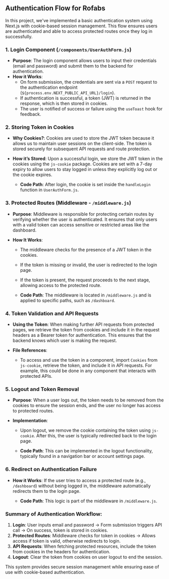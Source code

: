 ## Authentication Flow for Rofabs

In this project, we've implemented a basic authentication system using Next.js with cookie-based session management. This flow ensures users are authenticated and able to access protected routes once they log in successfully.

### 1. **Login Component (`/components/UserAuthForm.js`)**

- **Purpose**: The login component allows users to input their credentials (email and password) and submit them to the backend for authentication.
- **How it Works**:
  - On form submission, the credentials are sent via a `POST` request to the authentication endpoint (`${process.env.NEXT_PUBLIC_API_URL}/login`).
  - If authentication is successful, a token (JWT) is returned in the response, which is then stored in cookies.
  - The user is notified of success or failure using the `useToast` hook for feedback.

### 2. **Storing Token in Cookies**

- **Why Cookies?**: 
  Cookies are used to store the JWT token because it allows us to maintain user sessions on the client-side. The token is stored securely for subsequent API requests and route protection.
  
- **How it’s Stored**: 
  Upon a successful login, we store the JWT token in the cookies using the `js-cookie` package. Cookies are set with a 7-day expiry to allow users to stay logged in unless they explicitly log out or the cookie expires.
  
  - **Code Path**: 
    After login, the cookie is set inside the `handleLogin` function in `UserAuthForm.js`.

### 3. **Protected Routes (Middleware - `/middleware.js`)**

- **Purpose**: Middleware is responsible for protecting certain routes by verifying whether the user is authenticated. It ensures that only users with a valid token can access sensitive or restricted areas like the dashboard.
  
- **How It Works**:
  - The middleware checks for the presence of a JWT token in the cookies.
  - If the token is missing or invalid, the user is redirected to the login page.
  - If the token is present, the request proceeds to the next stage, allowing access to the protected route.
  
  - **Code Path**: The middleware is located in `/middleware.js` and is applied to specific paths, such as `/dashboard`.

### 4. **Token Validation and API Requests**

- **Using the Token**: 
  When making further API requests from protected pages, we retrieve the token from cookies and include it in the request headers as a Bearer token for authentication. This ensures that the backend knows which user is making the request.

- **File References**:
  - To access and use the token in a component, import `Cookies` from `js-cookie`, retrieve the token, and include it in API requests. For example, this could be done in any component that interacts with protected APIs.

### 5. **Logout and Token Removal**

- **Purpose**: When a user logs out, the token needs to be removed from the cookies to ensure the session ends, and the user no longer has access to protected routes.
  
- **Implementation**:
  - Upon logout, we remove the cookie containing the token using `js-cookie`. After this, the user is typically redirected back to the login page.
  
  - **Code Path**: This can be implemented in the logout functionality, typically found in a navigation bar or account settings page.

### 6. **Redirect on Authentication Failure**

- **How it Works**: 
  If the user tries to access a protected route (e.g., `/dashboard`) without being logged in, the middleware automatically redirects them to the login page.
  
  - **Code Path**: This logic is part of the middleware in `/middleware.js`.

### Summary of Authentication Workflow:

1. **Login**: User inputs email and password → Form submission triggers API call → On success, token is stored in cookies.
2. **Protected Routes**: Middleware checks for token in cookies → Allows access if token is valid, otherwise redirects to login.
3. **API Requests**: When fetching protected resources, include the token from cookies in the headers for authentication.
4. **Logout**: Clear the token from cookies on user logout to end the session.

This system provides secure session management while ensuring ease of use with cookie-based authentication.